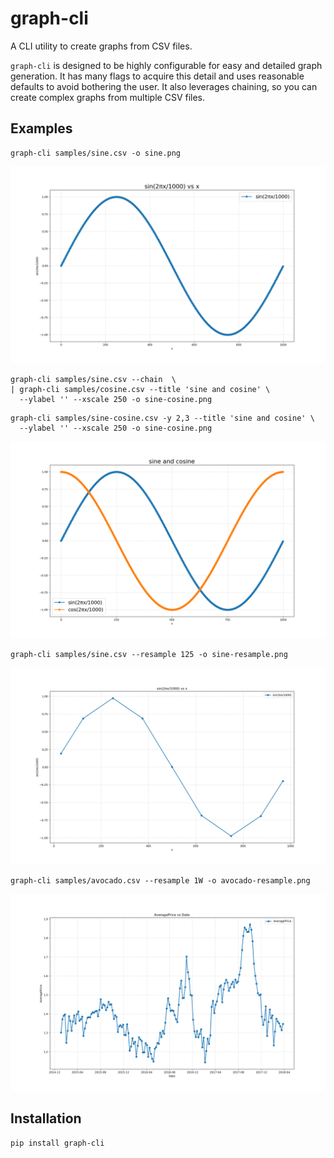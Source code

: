 # graph-cli

A CLI utility to create graphs from CSV files.

`graph-cli` is designed to be highly configurable for easy and detailed
graph generation. It has many flags to acquire this detail and uses
reasonable defaults to avoid bothering the user. It also leverages
chaining, so you can create complex graphs from multiple CSV files.

## Examples

```
graph-cli samples/sine.csv -o sine.png
```

![sine](screenshots/sine.png)

```
graph-cli samples/sine.csv --chain  \
| graph-cli samples/cosine.csv --title 'sine and cosine' \
  --ylabel '' --xscale 250 -o sine-cosine.png
```

```
graph-cli samples/sine-cosine.csv -y 2,3 --title 'sine and cosine' \
  --ylabel '' --xscale 250 -o sine-cosine.png
```

![sine-cosine](screenshots/sine-cosine.png)

```
graph-cli samples/sine.csv --resample 125 -o sine-resample.png
```

![sine-resample](screenshots/sine-resample.png)

```
graph-cli samples/avocado.csv --resample 1W -o avocado-resample.png
```

![avocado-resample](screenshots/avocado-resample.png)

## Installation

```
pip install graph-cli
```
